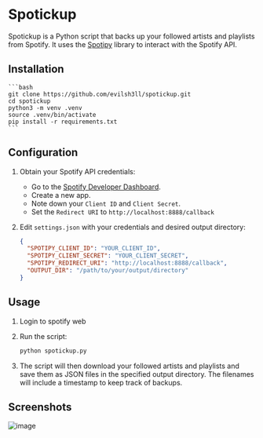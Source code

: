 # Spotickup

Spotickup is a Python script that backs up your followed artists and playlists from Spotify. It uses the [Spotipy](https://spotipy.readthedocs.io/) library to interact with the Spotify API.

## Installation

    ```bash
    git clone https://github.com/evilsh3ll/spotickup.git
    cd spotickup
    python3 -m venv .venv
    source .venv/bin/activate
    pip install -r requirements.txt
    ```

## Configuration

1.  Obtain your Spotify API credentials:

    *   Go to the [Spotify Developer Dashboard](https://developer.spotify.com/dashboard/).
    *   Create a new app.
    *   Note down your `Client ID` and `Client Secret`.
    *   Set the `Redirect URI` to `http://localhost:8888/callback`

2.  Edit `settings.json` with your credentials and desired output directory:

    ```json
    {
      "SPOTIPY_CLIENT_ID": "YOUR_CLIENT_ID",
      "SPOTIPY_CLIENT_SECRET": "YOUR_CLIENT_SECRET",
      "SPOTIPY_REDIRECT_URI": "http://localhost:8888/callback",
      "OUTPUT_DIR": "/path/to/your/output/directory"
    }
    ```

## Usage

1.  Login to spotify web

2.  Run the script:

    ```bash
    python spotickup.py
    ```
3.  The script will then download your followed artists and playlists and save them as JSON files in the specified output directory. The filenames will include a timestamp to keep track of backups.

## Screenshots
![image](https://i.postimg.cc/LXSVx7DV/image.png)
